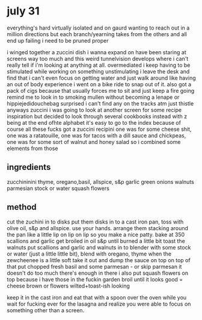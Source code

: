 # july 31

everything's hard
virtually isolated and on gaurd 
wanting to reach out in a million directions but each branch/yearning takes from the others and all end up failing
i need to be pruned proper

i winged together a zuccini dish i wanna expand on
have been staring at screens way too much and this weird tunnelvision develops where i can't really tell if i'm looking at anything at all.
overmediated i keep having to be stimulated while working on something unstimulating i leave the desk and find that i can't even focus on getting water and just walk around like having an out of body experience
i went on a bike ride to snap out of it.
also got a pack of cigs because that usually forces me to sit and just keep a fire going
remind me to look in to smoking mullen without becoming a lenape or hippiejedidouchebag
surprised i can't find any on the tracks atm just thistle
anyways
zuccini i was going to look at another screen for some recipe inspiration but decided to look through several cookbooks instead
with z being at the end ofhte alphabet it's easy to go to the index because of course all these fucks got a zuccini recipini
one was for some cheese shit, one was a ratatouille, one was for tacos with a dill sauce and chickpeas, one was for some sort of walnut and honey salad
so i combined some elements from those


## ingredients

zucchininini
thyme, oregano,basil, allspice, s&p
garlic
green onions
walnuts
parmesian
stock or water
squash flowers



## method

cut the zuchini in to disks
put them disks in to a cast iron pan, toss with olive oil, s&p and allspice. use your hands. arrange them stacking around the pan like a little lip on lip on lip so you make a nice patty. bake at 350
scallions and garlic get broiled in oil s&p until burned a little bit
toast the walnuts
put scallions and garlic and walnuts in to blender with some stock or water (just a little little bit), blend with oregano, thyme
when the zewcheenee is a little soft take it out and dump the sauce on top
on top of that put chopped fresh basil and some parmesan - or skip parmesan it doesn't do too much there's enough in there
i also put squash flowers on top because i have those in the fuckin garden
broil until it looks good = cheese brown or flowers wilted+toast-ish looking

keep it in the cast iron and eat that with a spoon over the oven while you wait for fucking ever for the lasagna and realize you were able to focus on something other than a screen.